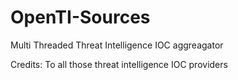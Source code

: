 # OpenTI-Sources
Multi Threaded Threat Intelligence IOC aggreagator


Credits:
To all those threat intelligence IOC providers
